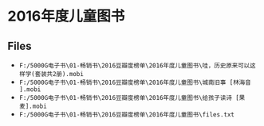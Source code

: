 # 2016年度儿童图书

## Files

- `F:/5000G电子书\01-畅销书\2016豆瓣度榜单\2016年度儿童图书\哇，历史原来可以这样学(套装共2册).mobi`
- `F:/5000G电子书\01-畅销书\2016豆瓣度榜单\2016年度儿童图书\城南旧事 [林海音 ].mobi`
- `F:/5000G电子书\01-畅销书\2016豆瓣度榜单\2016年度儿童图书\给孩子读诗 [果麦].mobi`
- `F:/5000G电子书\01-畅销书\2016豆瓣度榜单\2016年度儿童图书\files.txt`
